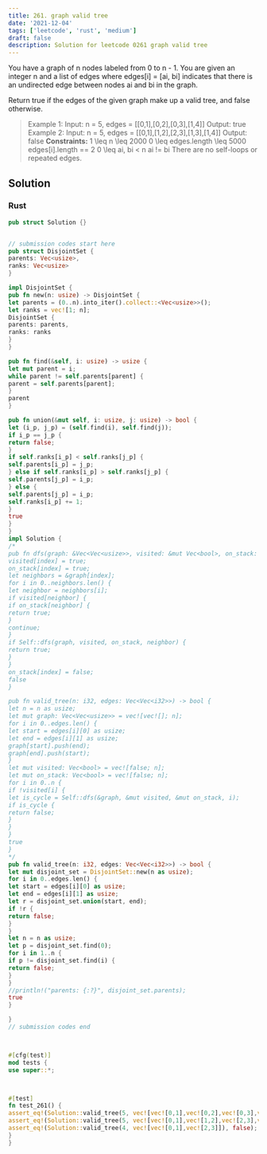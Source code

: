 ```yaml
---
title: 261. graph valid tree
date: '2021-12-04'
tags: ['leetcode', 'rust', 'medium']
draft: false
description: Solution for leetcode 0261 graph valid tree
---
```



You have a graph of n nodes labeled from 0 to n - 1. You are given an integer n and a list of edges where edges[i] <TeX>=</TeX> [ai, bi] indicates that there is an undirected edge between nodes ai and bi in the graph.



Return true if the edges of the given graph make up a valid tree, and false otherwise.







> Example 1:
> Input: n <TeX>=</TeX> 5, edges <TeX>=</TeX> [[0,1],[0,2],[0,3],[1,4]]
> Output: true
> Example 2:
> Input: n <TeX>=</TeX> 5, edges <TeX>=</TeX> [[0,1],[1,2],[2,3],[1,3],[1,4]]
> Output: false
**Constraints:**
> 1 <TeX>\leq</TeX> n <TeX>\leq</TeX> 2000
> 0 <TeX>\leq</TeX> edges.length <TeX>\leq</TeX> 5000
> edges[i].length <TeX>=</TeX><TeX>=</TeX> 2
> 0 <TeX>\leq</TeX> ai, bi < n
> ai !<TeX>=</TeX> bi
> There are no self-loops or repeated edges.


## Solution


### Rust
```rust
pub struct Solution {}


// submission codes start here
pub struct DisjointSet {
parents: Vec<usize>,
ranks: Vec<usize>
}

impl DisjointSet {
pub fn new(n: usize) -> DisjointSet {
let parents = (0..n).into_iter().collect::<Vec<usize>>();
let ranks = vec![1; n];
DisjointSet {
parents: parents,
ranks: ranks
}
}

pub fn find(&self, i: usize) -> usize {
let mut parent = i;
while parent != self.parents[parent] {
parent = self.parents[parent];
}
parent
}

pub fn union(&mut self, i: usize, j: usize) -> bool {
let (i_p, j_p) = (self.find(i), self.find(j));
if i_p == j_p {
return false;
}
if self.ranks[i_p] < self.ranks[j_p] {
self.parents[i_p] = j_p;
} else if self.ranks[i_p] > self.ranks[j_p] {
self.parents[j_p] = i_p;
} else {
self.parents[j_p] = i_p;
self.ranks[i_p] += 1;
}
true
}
}
impl Solution {
/*
pub fn dfs(graph: &Vec<Vec<usize>>, visited: &mut Vec<bool>, on_stack: &mut Vec<bool>, index: usize) -> bool {
visited[index] = true;
on_stack[index] = true;
let neighbors = &graph[index];
for i in 0..neighbors.len() {
let neighbor = neighbors[i];
if visited[neighbor] {
if on_stack[neighbor] {
return true;
}
continue;
}
if Self::dfs(graph, visited, on_stack, neighbor) {
return true;
}
}
on_stack[index] = false;
false
}

pub fn valid_tree(n: i32, edges: Vec<Vec<i32>>) -> bool {
let n = n as usize;
let mut graph: Vec<Vec<usize>> = vec![vec![]; n];
for i in 0..edges.len() {
let start = edges[i][0] as usize;
let end = edges[i][1] as usize;
graph[start].push(end);
graph[end].push(start);
}
let mut visited: Vec<bool> = vec![false; n];
let mut on_stack: Vec<bool> = vec![false; n];
for i in 0..n {
if !visited[i] {
let is_cycle = Self::dfs(&graph, &mut visited, &mut on_stack, i);
if is_cycle {
return false;
}
}
}
true
}
*/
pub fn valid_tree(n: i32, edges: Vec<Vec<i32>>) -> bool {
let mut disjoint_set = DisjointSet::new(n as usize);
for i in 0..edges.len() {
let start = edges[i][0] as usize;
let end = edges[i][1] as usize;
let r = disjoint_set.union(start, end);
if !r {
return false;
}
}
let n = n as usize;
let p = disjoint_set.find(0);
for i in 1..n {
if p != disjoint_set.find(i) {
return false;
}
}
//println!("parents: {:?}", disjoint_set.parents);
true
}

}
// submission codes end



#[cfg(test)]
mod tests {
use super::*;



#[test]
fn test_261() {
assert_eq!(Solution::valid_tree(5, vec![vec![0,1],vec![0,2],vec![0,3],vec![1,4]]), true);
assert_eq!(Solution::valid_tree(5, vec![vec![0,1],vec![1,2],vec![2,3],vec![1,3],vec![1,4]]), false);
assert_eq!(Solution::valid_tree(4, vec![vec![0,1],vec![2,3]]), false);
}
}

```
